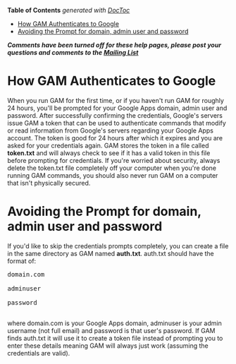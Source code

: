 <!-- START doctoc generated TOC please keep comment here to allow auto update -->
<!-- DON'T EDIT THIS SECTION, INSTEAD RE-RUN doctoc TO UPDATE -->
**Table of Contents**  *generated with [DocToc](http://doctoc.herokuapp.com/)*

- [How GAM Authenticates to Google](#how-gam-authenticates-to-google)
- [Avoiding the Prompt for domain, admin user and password](#avoiding-the-prompt-for-domain-admin-user-and-password)

<!-- END doctoc generated TOC please keep comment here to allow auto update -->

_**Comments have been turned off for these help pages, please post your questions and comments to the [Mailing List](http://groups.google.com/group/google-apps-manager)**_

# How GAM Authenticates to Google
When you run GAM for the first time, or if you haven't run GAM for roughly 24 hours, you'll be prompted for your Google Apps domain, admin user and password. After successfully confirming the credentials, Google's servers issue GAM a token that can be used to authenticate commands that modify or read information from Google's servers regarding your Google Apps account. The token is good for 24 hours after which it expires and you are asked for your credentials again. GAM stores the token in a file called **token.txt** and will always check to see if it has a valid token in this file before prompting for credentials. If you're worried about security, always delete the token.txt file completely off your computer when you're done running GAM commands, you should also never run GAM on a computer that isn't physically secured.

# Avoiding the Prompt for domain, admin user and password
If you'd like to skip the credentials prompts completely, you can create a file in the same directory as GAM named **auth.txt**. auth.txt should have the format of:
<pre>
domain.com<br>
adminuser<br>
password<br>
</pre>
where domain.com is your Google Apps domain, adminuser is your admin username (not full email) and password is that user's password. If GAM finds auth.txt it will use it to create a token file instead of prompting you to enter these details meaning GAM will always just work (assuming the credentials are valid).